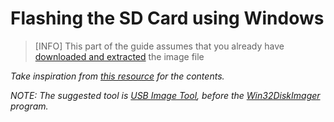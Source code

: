# Flashing the SD Card using Windows

> [INFO] This part of the guide assumes that you already have [downloaded and extracted](../quick-start/quick-start-guide.md#download-and-extract) the image file

*Take inspiration from [this resource](http://elinux.org/RPi_Easy_SD_Card_Setup#Flashing_the_SD_Card_using_Windows) for the contents.*

*NOTE: The suggested tool is [USB Image Tool](http://www.alexpage.de/usb-image-tool/), before the [Win32DiskImager](http://sourceforge.net/projects/win32diskimager) program.*